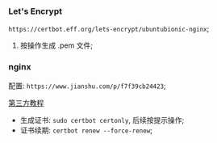 <!-- ### 生成证书
* `openssl req -new -nodes -sha256 -newkey rsa:2048 -keyout myprivate.key -out mydomain.csr`; -->



### Let's Encrypt
`https://certbot.eff.org/lets-encrypt/ubuntubionic-nginx`;
1. 按操作生成 .pem 文件;
### nginx
配置: `https://www.jianshu.com/p/f7f39cb24423`;


[第三方教程](https://lestatmiao.github.io/2018/01/03/certbot-letsencrypt配置ssl证书/)
* 生成证书: `sudo certbot certonly`, 后续按提示操作;
* 证书续期: `certbot renew --force-renew`;